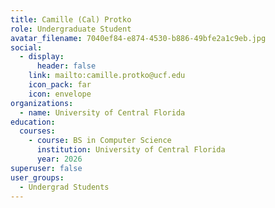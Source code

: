 ```yaml
---
title: Camille (Cal) Protko
role: Undergraduate Student
avatar_filename: 7040ef84-e874-4530-b886-49bfe2a1c9eb.jpg
social:
  - display:
      header: false
    link: mailto:camille.protko@ucf.edu
    icon_pack: far
    icon: envelope
organizations:
  - name: University of Central Florida
education:
  courses:
    - course: BS in Computer Science
      institution: University of Central Florida
      year: 2026
superuser: false
user_groups:
  - Undergrad Students
---
```

